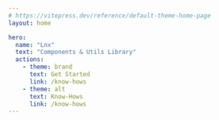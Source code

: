 ```yaml
---
# https://vitepress.dev/reference/default-theme-home-page
layout: home

hero:
  name: "Lnx"
  text: "Components & Utils Library"
  actions:
    - theme: brand
      text: Get Started
      link: /know-hows
    - theme: alt
      text: Know-Hows
      link: /know-hows
---
```


